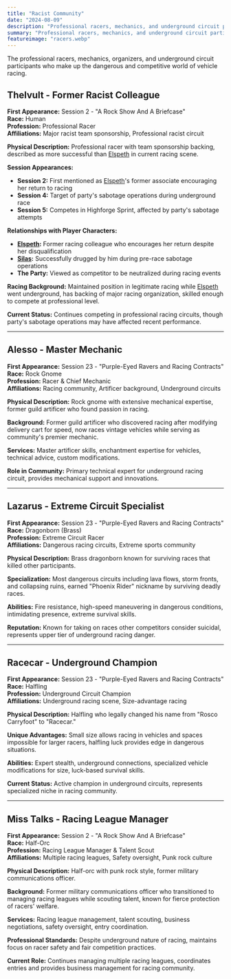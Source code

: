 ```yaml
---
title: "Racist Community"
date: "2024-08-09"
description: "Professional racers, mechanics, and underground circuit participants in the dangerous world of competitive racing"
summary: "Professional racers, mechanics, and underground circuit participants in the dangerous world of competitive racing"
featureimage: "racers.webp"
---
```


The professional racers, mechanics, organizers, and underground circuit participants who make up the dangerous and competitive world of vehicle racing.

## Thelvult - Former Racist Colleague

**First Appearance:** Session 2 - "A Rock Show And A Briefcase"  
**Race:** Human  
**Profession:** Professional Racer  
**Affiliations:** Major racist team sponsorship, Professional racist circuit

**Physical Description:** Professional racer with team sponsorship backing, described as more successful than [Elspeth](/player-characters/Elspeth) in current racing scene.

**Session Appearances:**
- **Session 2:** First mentioned as [Elspeth](/player-characters/Elspeth)'s former associate encouraging her return to racing
- **Session 4:** Target of party's sabotage operations during underground race
- **Session 5:** Competes in Highforge Sprint, affected by party's sabotage attempts

**Relationships with Player Characters:**
- **[Elspeth](/player-characters/Elspeth):** Former racing colleague who encourages her return despite her disqualification
- **[Silas](/player-characters/Silas):** Successfully drugged by him during pre-race sabotage operations
- **The Party:** Viewed as competitor to be neutralized during racing events

**Racing Background:** Maintained position in legitimate racing while [Elspeth](/player-characters/Elspeth) went underground, has backing of major racing organization, skilled enough to compete at professional level.

**Current Status:** Continues competing in professional racing circuits, though party's sabotage operations may have affected recent performance.

---

## Alesso - Master Mechanic

**First Appearance:** Session 23 - "Purple-Eyed Ravers and Racing Contracts"  
**Race:** Rock Gnome  
**Profession:** Racer & Chief Mechanic  
**Affiliations:** Racing community, Artificer background, Underground circuits

**Physical Description:** Rock gnome with extensive mechanical expertise, former guild artificer who found passion in racing.

**Background:** Former guild artificer who discovered racing after modifying delivery cart for speed, now races vintage vehicles while serving as community's premier mechanic.

**Services:** Master artificer skills, enchantment expertise for vehicles, technical advice, custom modifications.

**Role in Community:** Primary technical expert for underground racing circuit, provides mechanical support and innovations.

---

## Lazarus - Extreme Circuit Specialist

**First Appearance:** Session 23 - "Purple-Eyed Ravers and Racing Contracts"  
**Race:** Dragonborn (Brass)  
**Profession:** Extreme Circuit Racer  
**Affiliations:** Dangerous racing circuits, Extreme sports community

**Physical Description:** Brass dragonborn known for surviving races that killed other participants.

**Specialization:** Most dangerous circuits including lava flows, storm fronts, and collapsing ruins, earned "Phoenix Rider" nickname by surviving deadly races.

**Abilities:** Fire resistance, high-speed maneuvering in dangerous conditions, intimidating presence, extreme survival skills.

**Reputation:** Known for taking on races other competitors consider suicidal, represents upper tier of underground racing danger.

---

## Racecar - Underground Champion

**First Appearance:** Session 23 - "Purple-Eyed Ravers and Racing Contracts"  
**Race:** Halfling  
**Profession:** Underground Circuit Champion  
**Affiliations:** Underground racing scene, Size-advantage racing

**Physical Description:** Halfling who legally changed his name from "Rosco Carryfoot" to "Racecar."

**Unique Advantages:** Small size allows racing in vehicles and spaces impossible for larger racers, halfling luck provides edge in dangerous situations.

**Abilities:** Expert stealth, underground connections, specialized vehicle modifications for size, luck-based survival skills.

**Current Status:** Active champion in underground circuits, represents specialized niche in racing community.

---

## Miss Talks - Racing League Manager

**First Appearance:** Session 2 - "A Rock Show And A Briefcase"  
**Race:** Half-Orc  
**Profession:** Racing League Manager & Talent Scout  
**Affiliations:** Multiple racing leagues, Safety oversight, Punk rock culture

**Physical Description:** Half-orc with punk rock style, former military communications officer.

**Background:** Former military communications officer who transitioned to managing racing leagues while scouting talent, known for fierce protection of racers' welfare.

**Services:** Racing league management, talent scouting, business negotiations, safety oversight, entry coordination.

**Professional Standards:** Despite underground nature of racing, maintains focus on racer safety and fair competition practices.

**Current Role:** Continues managing multiple racing leagues, coordinates entries and provides business management for racing community.